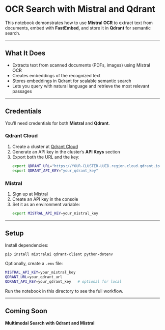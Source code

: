 # OCR Search with Mistral and Qdrant

This notebook demonstrates how to use **Mistral OCR** to extract text from documents, embed with **FastEmbed**, and store it in **Qdrant** for semantic search.

---

## What It Does
- Extracts text from scanned documents (PDFs, images) using Mistral OCR  
- Creates embeddings of the recognized text  
- Stores embeddings in Qdrant for scalable semantic search  
- Lets you query with natural language and retrieve the most relevant passages  

---

## Credentials

You’ll need credentials for both **Mistral** and **Qdrant**.

### Qdrant Cloud
1. Create a cluster at [Qdrant Cloud](https://cloud.qdrant.io)  
2. Generate an API key in the cluster’s **API Keys** section  
3. Export both the URL and the key:
   ```bash
   export QDRANT_URL="https://YOUR-CLUSTER-UUID.region.cloud.qdrant.io:6333"
   export QDRANT_API_KEY="your_qdrant_key"
   ```

### Mistral
1. Sign up at [Mistral](https://mistral.ai)  
2. Create an API key in the console  
3. Set it as an environment variable:
   ```bash
   export MISTRAL_API_KEY=your_mistral_key
   ```
---

## Setup
Install dependencies:
```bash
pip install mistralai qdrant-client python-dotenv
```

Optionally, create a `.env` file:
```bash
MISTRAL_API_KEY=your_mistral_key
QDRANT_URL=your_qdrant_url
QDRANT_API_KEY=your_qdrant_key   # optional for local
```

Run the notebook in this directory to see the full workflow.

---
## Coming Soon
**Multimodal Search with Qdrant and Mistral**
